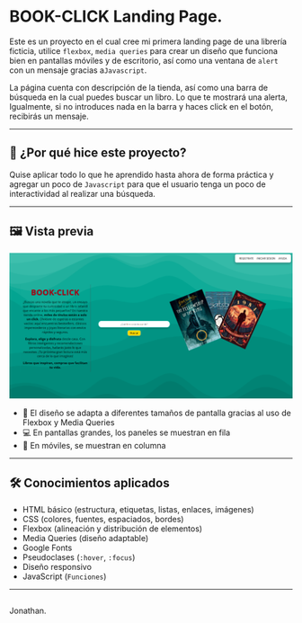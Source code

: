 # BOOK-CLICK Landing Page.

Este es un proyecto en el cual cree mi primera landing page de una librería ficticia, utilice `flexbox`, `media queries` para crear un diseño que funciona bien en pantallas móviles y de escritorio, así como una ventana de `alert` con un mensaje gracias a`Javascript`.

La página cuenta con descripción de la tienda, así como una barra de búsqueda en la cual puedes buscar un libro. Lo que te mostrará una alerta, Igualmente, si no introduces nada en la barra y haces click en el botón, recibirás un mensaje.

---

## 📌 ¿Por qué hice este proyecto?

Quise aplicar todo lo que he aprendido hasta ahora de forma práctica y agregar un poco de `Javascript` para que el usuario tenga un poco de interactividad al realizar una búsqueda.

---

## 🖼️ Vista previa
 ![Vista previa](./img/preview.png)
- 📱 El diseño se adapta a diferentes tamaños de pantalla gracias al uso de Flexbox y Media Queries  
- 💻 En pantallas grandes, los paneles se muestran en fila  
- 📱 En móviles, se muestran en columna

---

## 🛠️ Conocimientos aplicados

- HTML básico (estructura, etiquetas, listas, enlaces, imágenes)
- CSS (colores, fuentes, espaciados, bordes)
- Flexbox (alineación y distribución de elementos)
- Media Queries (diseño adaptable)
- Google Fonts
- Pseudoclases (`:hover`, `:focus`)
- Diseño responsivo
- JavaScript (`Funciones`)

---

## 
Jonathan.
